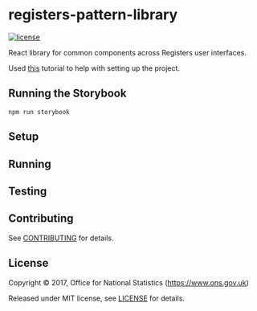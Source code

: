 # registers-pattern-library

[![license](https://img.shields.io/github/license/mashape/apistatus.svg)](./LICENSE)

React library for common components across Registers user interfaces.

Used [this](https://myappincome.co.uk/how-to-create-local-npm-package-of-react-components/) tutorial to help with setting up the project.

## Running the Storybook

```shell
npm run storybook
```

## Setup

## Running

## Testing

## Contributing

See [CONTRIBUTING](./CONTRIBUTING.md) for details.

## License

Copyright ©‎ 2017, Office for National Statistics (https://www.ons.gov.uk)

Released under MIT license, see [LICENSE](./LICENSE) for details.

